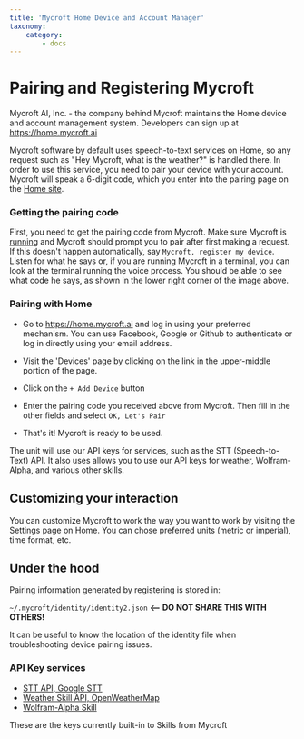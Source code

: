 ```yaml
---
title: 'Mycroft Home Device and Account Manager'
taxonomy:
    category:
        - docs
---
```

# Pairing and Registering Mycroft
Mycroft AI, Inc. - the company behind Mycroft maintains the Home device and account management system. Developers can sign up at https://home.mycroft.ai

Mycroft software by default uses speech-to-text services on Home, so any request such as "Hey Mycroft, what is the weather?" is handled there.  In order to use this service, you need to pair your device with your account.  Mycroft will speak a 6-digit code, which you enter into the pairing page on the [Home site](https://home.mycroft.ai).

### Getting the pairing code
First, you need to get the pairing code from Mycroft. Make sure Mycroft is [running](https://docs.mycroft.ai/installing.and.running/running) and Mycroft should prompt you to pair after first making a request. If this doesn't happen automatically, say `Mycroft, register my device`. Listen for what he says or, if you are running Mycroft in a terminal, you can look at the terminal running the voice process. You should be able to see what code he says, as shown in the lower right corner of the image above.

### Pairing with Home
 - Go to https://home.mycroft.ai and log in using your preferred mechanism.  You can use Facebook, Google or Github to authenticate or log in directly using your email address.

 - Visit the 'Devices' page by clicking on the link in the upper-middle portion of the page.
 
 - Click on the `+ Add Device` button
 
 - Enter the pairing code you received above from Mycroft.  Then fill in the other fields and select `OK, Let's Pair`
 
 - That's it!  Mycroft is ready to be used.

The unit will use our API keys for services, such as the STT (Speech-to-Text) API. It also uses allows you to use our API keys for weather, Wolfram-Alpha, and various other skills.

## Customizing your interaction

You can customize Mycroft to work the way you want to work by visiting the Settings page on Home.  You can chose preferred units (metric or imperial), time format, etc.

## Under the hood

Pairing information generated by registering is stored in:

`~/.mycroft/identity/identity2.json` <b><-- DO NOT SHARE THIS WITH OTHERS!</b>

It can be useful to know the location of the identity file when troubleshooting device pairing issues.

### API Key services

- [STT API, Google STT](http://www.chromium.org/developers/how-tos/api-keys)
- [Weather Skill API, OpenWeatherMap](http://openweathermap.org/api)
- [Wolfram-Alpha Skill](http://products.wolframalpha.com/api/)

These are the keys currently built-in to Skills from Mycroft
